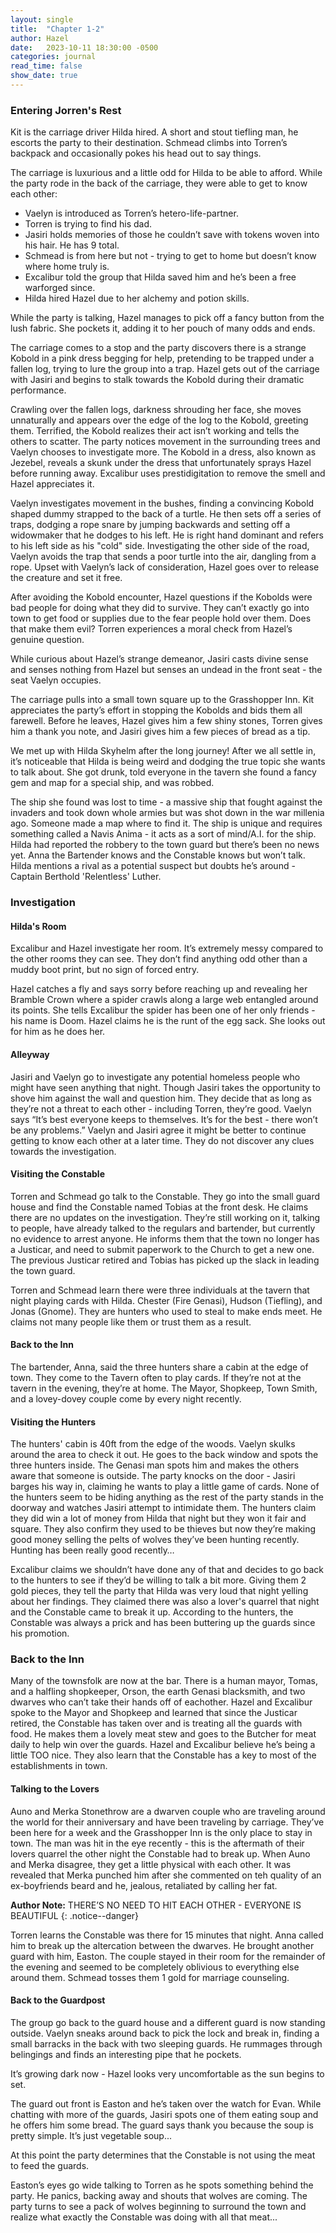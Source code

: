 ```yaml
---
layout: single
title:  "Chapter 1-2"
author: Hazel
date:   2023-10-11 18:30:00 -0500
categories: journal
read_time: false
show_date: true
---
```


### Entering Jorren's Rest
Kit is the carriage driver Hilda hired. A short and stout tiefling man, he escorts the party to their destination. Schmead climbs into Torren’s backpack and occasionally pokes his head out to say things. 

The carriage is luxurious and a little odd for Hilda to be able to afford. While the party rode in the back of the carriage, they were able to get to know each other: 
- Vaelyn is introduced as Torren’s hetero-life-partner. 
- Torren is trying to find his dad.
- Jasiri holds memories of those he couldn’t save with tokens woven into his hair. He has 9 total.
- Schmead is from here but not - trying to get to home but doesn’t know where home truly is.
- Excalibur told the group that Hilda saved him and he’s been a free warforged since.
- Hilda hired Hazel due to her alchemy and potion skills.

While the party is talking, Hazel manages to pick off a fancy button from the lush fabric. She pockets it, adding it to her pouch of many odds and ends. 

The carriage comes to a stop and the party discovers there is a strange Kobold in a pink dress begging for help, pretending to be trapped under a fallen log, trying to lure the group into a trap. Hazel gets out of the carriage with Jasiri and begins to stalk towards the Kobold during their dramatic performance. 

Crawling over the fallen logs, darkness shrouding her face, she moves unnaturally and appears over the edge of the log to the Kobold, greeting them. Terrified, the Kobold realizes their act isn’t working and tells the others to scatter. The party notices movement in the surrounding trees and Vaelyn chooses to investigate more. The Kobold in a dress, also known as Jezebel, reveals a skunk under the dress that unfortunately sprays Hazel before running away. Excalibur uses prestidigitation to remove the smell and Hazel appreciates it.

Vaelyn investigates movement in the bushes, finding a convincing Kobold shaped dummy strapped to the back of a turtle. He then sets off a series of traps, dodging a rope snare by jumping backwards and setting off a widowmaker that he dodges to his left. He is right hand dominant and refers to his left side as his "cold" side. Investigating the other side of the road, Vaelyn avoids the trap that sends a poor turtle into the air, dangling from a rope. Upset with Vaelyn’s lack of consideration, Hazel goes over to release the creature and set it free. 

After avoiding the Kobold encounter, Hazel questions if the Kobolds were bad people for doing what they did to survive. They can’t exactly go into town to get food or supplies due to the fear people hold over them. Does that make them evil? 
Torren experiences a moral check from Hazel’s genuine question. 

While curious about Hazel’s strange demeanor, Jasiri casts divine sense and senses nothing from Hazel but senses an undead in the front seat - the seat Vaelyn occupies. 

The carriage pulls into a small town square up to the Grasshopper Inn. Kit appreciates the party’s effort in stopping the Kobolds and bids them all farewell. Before he leaves, Hazel gives him a few shiny stones, Torren gives him a thank you note, and Jasiri gives him a few pieces of bread as a tip. 

We met up with Hilda Skyhelm after the long journey! After we all settle in, it’s noticeable that Hilda is being weird and dodging the true topic she wants to talk about. She got drunk, told everyone in the tavern she found a fancy gem and map for a special ship, and was robbed.

The ship she found was lost to time - a massive ship that fought against the invaders and took down whole armies but was shot down in the war millenia ago. Someone made a map where to find it. The ship is unique and requires something called a Navis Anima - it acts as a sort of mind/A.I. for the ship. Hilda had reported the robbery to the town guard but there’s been no news yet. Anna the Bartender knows and the Constable knows but won’t talk. Hilda mentions a rival as a potential suspect but doubts he’s around - Captain Berthold 'Relentless' Luther.

### Investigation

#### Hilda's Room
Excalibur and Hazel investigate her room. It’s extremely messy compared to the other rooms they can see. They don’t find anything odd other than a muddy boot print, but no sign of forced entry. 

Hazel catches a fly and says sorry before reaching up and revealing her Bramble Crown where a spider crawls along a large web entangled around its points. She tells Excalibur the spider has been one of her only friends - his name is Doom. Hazel claims he is the runt of the egg sack. She looks out for him as he does her. 

#### Alleyway
Jasiri and Vaelyn go to investigate any potential homeless people who might have seen anything that night. Though Jasiri takes the opportunity to shove him against the wall and question him. They decide that as long as they’re not a threat to each other - including Torren, they’re good. Vaelyn says “It’s best everyone keeps to themselves. It’s for the best - there won’t be any problems.” Vaelyn and Jasiri agree it might be better to continue getting to know each other at a later time. They do not discover any clues towards the investigation. 

#### Visiting the Constable
Torren and Schmead go talk to the Constable. They go into the small guard house and find the Constable named Tobias at the front desk. He claims there are no updates on the investigation. They’re still working on it, talking to people, have already talked to the regulars and bartender, but currently no evidence to arrest anyone. He informs them that the town no longer has a Justicar, and need to submit paperwork to the Church to get a new one. The previous Justicar retired and Tobias has picked up the slack in leading the town guard. 

Torren and Schmead learn there were three individuals at the tavern that night playing cards with Hilda. Chester (Fire Genasi), Hudson (Tiefling), and Jonas (Gnome). They are hunters who used to steal to make ends meet. He claims not many people like them or trust them as a result. 

#### Back to the Inn
The bartender, Anna, said the three hunters share a cabin at the edge of town. They come to the Tavern often to play cards. If they’re not at the tavern in the evening, they’re at home. The Mayor, Shopkeep, Town Smith, and a lovey-dovey couple come by every night recently. 

#### Visiting the Hunters
The hunters' cabin is 40ft from the edge of the woods. Vaelyn skulks around the area to check it out. He goes to the back window and spots the three hunters inside. The Genasi man spots him and makes the others aware that someone is outside. The party knocks on the door - Jasiri barges his way in, claiming he wants to play a little game of cards. None of the hunters seem to be hiding anything as the rest of the party stands in the doorway and watches Jasiri attempt to intimidate them. The hunters claim they did win a lot of money from Hilda that night but they won it fair and square. They also confirm they used to be thieves but now they’re making good money selling the pelts of wolves they’ve been hunting recently. Hunting has been really good recently…

Excalibur claims we shouldn’t have done any of that and decides to go back to the hunters to see if they’d be willing to talk a bit more. Giving them 2 gold pieces, they tell the party that Hilda was very loud that night yelling about her findings. They claimed there was also a lover's quarrel that night and the Constable came to break it up. According to the hunters, the Constable was always a prick and has been buttering up the guards since his promotion. 

### Back to the Inn
Many of the townsfolk are now at the bar. There is a human mayor, Tomas, and a halfling shopkeeper, Orson, the earth Genasi blacksmith, and two dwarves who can’t take their hands off of eachother. Hazel and Excalibur spoke to the Mayor and Shopkeep and learned that since the Justicar retired, the Constable has taken over and is treating all the guards with food. He makes them a lovely meat stew and goes to the Butcher for meat daily to help win over the guards. Hazel and Excalibur believe he’s being a little TOO nice. They also learn that the Constable has a key to most of the establishments in town. 

#### Talking to the Lovers
Auno and Merka Stonethrow are a dwarven couple who are traveling around the world for their anniversary and have been traveling by carriage. They’ve been here for a week and the Grasshopper Inn is the only place to stay in town. The man was hit in the eye recently - this is the aftermath of their lovers quarrel the other night the Constable had to break up. When Auno and Merka disagree, they get a little physical with each other. It was revealed that Merka punched him after she commented on teh quality of an ex-boyfriends beard and he, jealous, retaliated by calling her fat.
 
**Author Note:** THERE’S NO NEED TO HIT EACH OTHER - EVERYONE IS BEAUTIFUL
{: .notice--danger}

Torren learns the Constable was there for 15 minutes that night. Anna called him to break up the altercation between the dwarves. He brought another guard with him, Easton. The couple stayed in their room for the remainder of the evening and seemed to be completely oblivious to everything else around them. Schmead tosses them 1 gold for marriage counseling. 

#### Back to the Guardpost
The group go back to the guard house and a different guard is now standing outside. Vaelyn sneaks around back to pick the lock and break in, finding a small barracks in the back with two sleeping guards. He rummages through belingings and finds an interesting pipe that he pockets.

It’s growing dark now - Hazel looks very uncomfortable as the sun begins to set. 

The guard out front is Easton and he’s taken over the watch for Evan. While chatting with more of the guards, Jasiri spots one of them eating soup and he offers him some bread. The guard says thank you because the soup is pretty simple. It’s just vegetable soup... 
	
At this point the party determines that the Constable is not using the meat to feed the guards. 

Easton’s eyes go wide talking to Torren as he spots something behind the party. He panics, backing away and shouts that wolves are coming. The party turns to see a pack of wolves beginning to surround the town and realize what exactly the Constable was doing with all that meat...
